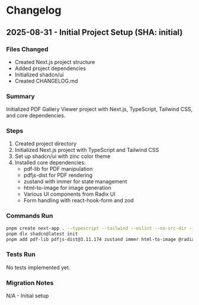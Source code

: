 # Changelog

## 2025-08-31 - Initial Project Setup (SHA: initial)

### Files Changed
- Created Next.js project structure
- Added project dependencies
- Initialized shadcn/ui
- Created CHANGELOG.md

### Summary
Initialized PDF Gallery Viewer project with Next.js, TypeScript, Tailwind CSS, and core dependencies.

### Steps
1. Created project directory
2. Initialized Next.js project with TypeScript and Tailwind CSS
3. Set up shadcn/ui with zinc color theme
4. Installed core dependencies:
   - pdf-lib for PDF manipulation
   - pdfjs-dist for PDF rendering
   - zustand with immer for state management
   - html-to-image for image generation
   - Various UI components from Radix UI
   - Form handling with react-hook-form and zod

### Commands Run
```bash
pnpm create next-app . --typescript --tailwind --eslint --no-src-dir --app --import-alias "@/*"
pnpm dlx shadcn@latest init
pnpm add pdf-lib pdfjs-dist@3.11.174 zustand immer html-to-image @radix-ui/react-dialog @radix-ui/react-dropdown-menu @radix-ui/react-slot @radix-ui/react-toast class-variance-authority clsx tailwind-merge @hookform/resolvers zod react-hook-form
```

### Tests Run
No tests implemented yet.

### Migration Notes
N/A - Initial setup
